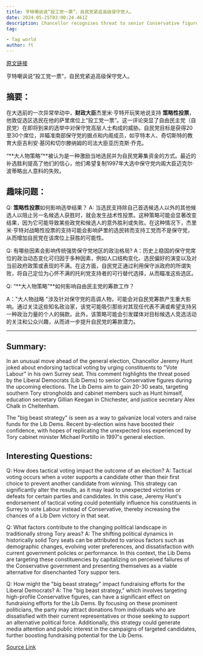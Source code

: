 ```yaml
---
title: 亨特嘲讽说“投工党一票”，自民党紧追高级保守党人。
date: 2024-05-25T03:00:24.461Z
description: Chancellor recognises threat to senior Conservative figures posed by tactical voting at general election
tag: 

- Tag world
author: ft
---
```


[原文链接](https://ft.com/content/6ced7950-8cf6-4564-9083-3a815231e0ea)

亨特嘲讽说“投工党一票”，自民党紧追高级保守党人。

## 摘要：
在大选前的一次异常举动中，**财政大臣**杰里米·亨特开玩笑地说支持 **策略性投票**，他敦促选区选民在他的萨里席位上“投工党一票”。这一评论突显了自由民主党（自民党）在即将到来的选举中对保守党高层人士构成的威胁。自民党目标是获得20至30个席位，并瞄准南部保守党的据点和内阁成员，如亨特本人、奇切斯特的教育大臣吉利安·基冈和切尔滕纳姆的司法大臣亚历克斯·乔克。

“**大人物策略”**被认为是一种激励当地选民并为自民党筹集资金的方式。最近的补选胜利提高了他们的信心，他们希望复制1997年大选中保守党内阁大臣迈克尔·波蒂略出人意料的失败。

## 趣味问题：

 Q: **策略性投票**如何影响选举结果？
 A: 当选民支持除自己首选候选人以外的其他候选人以阻止另一名候选人获胜时，就会发生战术性投票。这种策略可能会显著改变结果，因为它可能导致某些政党和候选人的意外胜利或失败。在这种情况下，杰里米·亨特对战略性投票的支持可能会影响萨里的选民转而支持工党而不是保守党，从而增加自民党在该席位上获胜的可能性。

Q: 有哪些因素会影响传统强势保守党地区的政治格局?
A：历史上稳固的保守党席位的政治动态变化可归因于多种因素，例如人口结构变化、选民偏好的演变以及对当前政府政策或表现的不满。在这方面，自民党正通过利用保守派政府的所谓失败，将自己定位为心怀不满的托利党支持者的可行替代选择，从而瞄准这些选区。

Q: “**大人物策略”**如何影响自由民主党的筹款工作？

 A："大人物战略 "涉及针对保守党的高调人物，可能会对自民党筹款产生重大影响。通过关注这些知名政治家，该党可能吸引那些对其现任代表不满或希望支持另一种政治力量的个人的捐款。此外，该策略可能会引发媒体对目标候选人竞选活动的关注和公众兴趣，从而进一步提升自民党的筹款潜力。

---

## Summary:
In an unusual move ahead of the general election, Chancellor Jeremy Hunt joked about endorsing tactical voting by urging constituents to "Vote Labour" in his own Surrey seat. This comment highlights the threat posed by the Liberal Democrats (Lib Dems) to senior Conservative figures during the upcoming elections. The Lib Dems aim to gain 20-30 seats, targeting southern Tory strongholds and cabinet members such as Hunt himself, education secretary Gillian Keegan in Chichester, and justice secretary Alex Chalk in Cheltenham.

The "big beast strategy" is seen as a way to galvanize local voters and raise funds for the Lib Dems. Recent by-election wins have boosted their confidence, with hopes of replicating the unexpected loss experienced by Tory cabinet minister Michael Portillo in 1997's general election.

## Interesting Questions:
Q: How does tactical voting impact the outcome of an election?
A: Tactical voting occurs when a voter supports a candidate other than their first choice to prevent another candidate from winning. This strategy can significantly alter the results, as it may lead to unexpected victories or defeats for certain parties and candidates. In this case, Jeremy Hunt's endorsement of tactical voting could potentially influence his constituents in Surrey to vote Labour instead of Conservative, thereby increasing the chances of a Lib Dem victory in that seat.

Q: What factors contribute to the changing political landscape in traditionally strong Tory areas?
A: The shifting political dynamics in historically solid Tory seats can be attributed to various factors such as demographic changes, evolving voter preferences, and dissatisfaction with current government policies or performance. In this context, the Lib Dems are targeting these constituencies by capitalizing on perceived failures of the Conservative government and presenting themselves as a viable alternative for disenchanted Tory suppor
ters.

Q: How might the "big beast strategy" impact fundraising efforts for the Liberal Democrats?
A: The "big beast strategy," which involves targeting high-profile Conservative figures, can have a significant effect on fundraising efforts for the Lib Dems. By focusing on these prominent politicians, the party may attract donations from individuals who are dissatisfied with their current representatives or those seeking to support an alternative political force. Additionally, this strategy could generate media attention and public interest in the campaigns of targeted candidates, further boosting fundraising potential for the Lib Dems.

[Source Link](https://ft.com/content/6ced7950-8cf6-4564-9083-3a815231e0ea)

